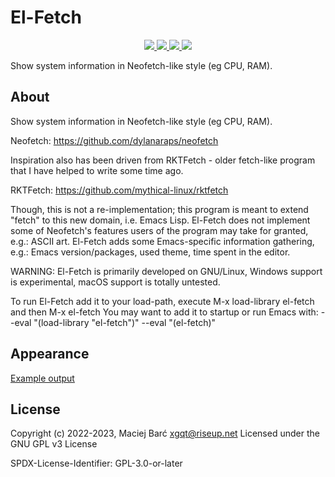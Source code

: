 # El-Fetch

<p align="center">
    <a href="https://melpa.org/#/el-fetch">
        <img src="https://melpa.org/packages/el-fetch-badge.svg">
    </a>
    <a href="https://stable.melpa.org/#/el-fetch">
        <img src="https://stable.melpa.org/packages/el-fetch-badge.svg">
    </a>
    <a href="https://archive.softwareheritage.org/browse/origin/?origin_url=https://gitlab.com/xgqt/emacs-el-fetch">
        <img src="https://archive.softwareheritage.org/badge/origin/https://gitlab.com/xgqt/emacs-el-fetch/">
    </a>
    <a href="https://gitlab.com/xgqt/emacs-el-fetch/pipelines">
        <img src="https://gitlab.com/xgqt/emacs-el-fetch/badges/master/pipeline.svg">
    </a>
</p>

Show system information in Neofetch-like style (eg CPU, RAM).


## About

Show system information in Neofetch-like style (eg CPU, RAM).

Neofetch: https://github.com/dylanaraps/neofetch

Inspiration also has been driven from RKTFetch - older fetch-like program
that I have helped to write some time ago.

RKTFetch: https://github.com/mythical-linux/rktfetch

Though, this is not a re-implementation;
this program is meant to extend "fetch" to this new domain, i.e. Emacs Lisp.
El-Fetch does not implement some of Neofetch's features users of the program
may take for granted, e.g.: ASCII art.
El-Fetch adds some Emacs-specific information gathering,
e.g.: Emacs version/packages, used theme, time spent in the editor.

WARNING: El-Fetch is primarily developed on GNU/Linux,
Windows support is experimental, macOS support is totally untested.

To run El-Fetch add it to your load-path,
execute M-x load-library el-fetch and then M-x el-fetch
You may want to add it to startup or run Emacs with:
--eval "(load-library \"el-fetch\")" --eval "(el-fetch)"


## Appearance

[Example output](./extras/example-output.txt)


## License

Copyright (c) 2022-2023, Maciej Barć <xgqt@riseup.net>
Licensed under the GNU GPL v3 License

SPDX-License-Identifier: GPL-3.0-or-later
